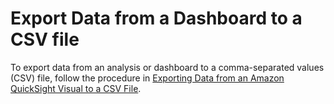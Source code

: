 # Export Data from a Dashboard to a CSV file<a name="export-dashboard-to-csv"></a>

To export data from an analysis or dashboard to a comma\-separated values \(CSV\) file, follow the procedure in [Exporting Data from an Amazon QuickSight Visual to a CSV File](export-visual-to-csv.md)\. 